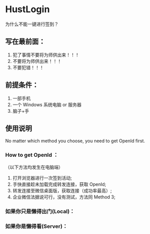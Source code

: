 # HustLogin

为什么不能一键进行签到？

## 写在最前面：

1. 犯了事情不要将为师供出来！！！
2. 不要将为师供出来！！！
3. 不要犯错！！！

## 前提条件：

1. 一部手机
2. 一个 Windows 系统电脑 or 服务器
3. 脑子+手

## 使用说明

No matter which method you choose, you need to get OpenId first.

### How to get OpenId ：

（以下方法均发生在电脑端）

1. 打开浏览器进行一次签到活动;
2. 手快直接趁未加载完成转发连接，获取 OpenId;
3. 转发连接至微信桌面版，获取连接（成功率最高）;
4. 企业微信法据说可行，没有测试，方法同 Method 3;

### 如果你只是懒得出门(Local)：

### 如果你是懒得看(Server)：

